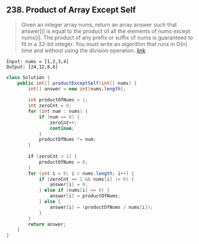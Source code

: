 ## 238. Product of Array Except Self
> Given an integer array nums, return an array answer such that answer[i] is equal to the product of all the elements of nums except nums[i]. The product of any prefix or suffix of nums is guaranteed to fit in a 32-bit integer. You must write an algorithm that runs in O(n) time and without using the division operation. [link](https://leetcode.com/problems/product-of-array-except-self/)
```
Input: nums = [1,2,3,4]
Output: [24,12,8,6]
```
```java
class Solution {
    public int[] productExceptSelf(int[] nums) {
        int[] answer = new int[nums.length];
		
        int productOfNums = 1;
		int zeroCnt = 0;
		for (int num : nums) {
			if (num == 0) {
				zeroCnt++;
				continue;
			}
			productOfNums *= num;
		}
		
		if (zeroCnt > 1) {
			productOfNums = 0;
		}
		for (int i = 0; i < nums.length; i++) {
			if (zeroCnt == 1 && nums[i] != 0) {
				answer[i] = 0;
			} else if (nums[i] == 0) {
                answer[i] = productOfNums;
            } else {
				answer[i] = (productOfNums / nums[i]);
			}
		}
		return answer;
    }
}
```